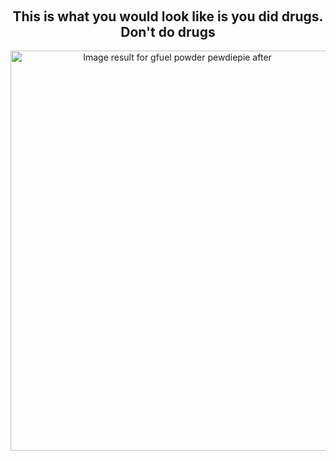 <HEAD>
<SCRIPT language="JavaScript">
<!--hide

var password;
var pass1="James";

password=prompt('Please enter your password to view this page!',' ');

if (password==pass1)
  alert('Password Correct! Click OK to enter!');
else
   {
    window.location="google.com";
    }

//-->
</SCRIPT>
</HEAD>
<h2 style="text-align: center;">
<br /></h2>
<h2 style="text-align: center;">
This is what you would look like is you did drugs. Don't do drugs</h2>
<div style="text-align: center;">
<a href="https://i.redd.it/9nm4vws6dpn21.jpg" imageanchor="1"><img alt="Image result for gfuel powder pewdiepie after" border="0" height="640" src="https://i.redd.it/9nm4vws6dpn21.jpg" width="518" /></a></div>
